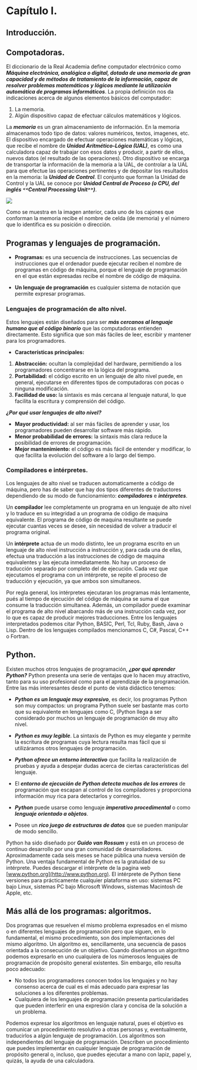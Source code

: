 # Capítulo I.
## Introducción.

## Compotadoras.

El diccionario de la Real Academia define computador electrónico como ***Máquina electrónica, analógica o digital, dotada de una memoria de gran capacidad y de métodos de tratamiento de la información, capaz de resolver problemas matemáticos y lógicos mediante la utilización automática de programas informáticos***. La propia definición nos da indicaciones acerca de algunos elementos básicos del computador:

1. La memoria.
2. Algún dispositivo capaz de efectuar cálculos matemáticos y lógicos.

La ***memoria*** es un gran almacenamiento de información. En la memoria almacenamos todo tipo de datos: valores numéricos, textos, imagenes, etc. El dispositivo encargado de efectuar operaciones matemáticas y lógicas, que recibe el nombre de ***Unidad Aritmético-Lógica (UAL)***, es como una calculadora capaz de trabajar con esos datos y producir, a partir de ellos, nuevos datos (el resultado de las operaciones). Otro dispositivo se encarga de transportar la información de la memoria a la UAL, de controlar a la UAL para que efectue las operaciones pertinentes y de depositar los resultados en la memoria: la ***Unidad de Control***. El conjunto que forman la Unidad de Control y la UAL se conoce por ***Unidad Central de Proceso (o CPU, del inglés ˂˂Central Processing Unit˃˃)***.

![](https://github.com/jm-quintas/IntroduccionProgramacionPython/blob/da768d836be47523ff964e2c47899129e90538e6/Chapter_1-3/Memoria_CPU.png)

Como se muestra en la imagen anterior, cada uno de los cajones que conforman la memoria recibe el nombre de celda (de memoria) y el número que lo identifica es su posición o dirección.

## Programas y lenguajes de programación.

- **Programas:** es una secuencia de instrucciones. Las secuencias de instrucciones que el ordenador puede ejecutar reciben el nombre de programas en código de máquina, porque el lenguaje de programación en el que están expresadas recibe el nombre de código de máquina.

- **Un lenguaje de programación** es cualquier sistema de notación que permite expresar programas.

### Lenguajes de programación de alto nivel.

Estos lenguajes están diseñados para ser ***más cercanos al lenguaje humano que al código binario*** que las computadoras entienden directamente. Esto significa que son más fáciles de leer, escribir y mantener para los programadores.

- **Características principales:**

1. **Abstracción:** ocultan la complejidad del hardware, permitiendo a los programadores concentrarse en la lógica del programa.
2. **Portabilidad:** el código escrito en un lenguaje de alto nivel puede, en general, ejecutarse en diferentes tipos de computadoras con pocas o ninguna modificación.
3. **Facilidad de uso:** la sintaxis es más cercana al lenguaje natural, lo que facilita la escritura y comprensión del código.

***¿Por qué usar lenguajes de alto nivel?***

- **Mayor productividad:** al ser más fáciles de aprender y usar, los programadores pueden desarrollar software más rápido.
- **Menor probabilidad de errores:** la sintaxis más clara reduce la posibilidad de errores de programación.
- **Mejor mantenimiento:** el código es más fácil de entender y modificar, lo que facilita la evolución del software a lo largo del tiempo.

### Compiladores e intérpretes.

Los lenguajes de alto nivel se traducen automaticamente a código de máquina, pero has de saber que hay dos tipos diferentes de traductores dependiendo de su modo de funcionamiento: ***compiladores*** e ***intérpretes***.  

Un **compilador** lee completamente un programa en un lenguaje de alto nivel y lo traduce en su integridad a un programa de código de maquina equivalente. El programa de código de maquina resultante se puede ejecutar cuantas veces se desee, sin necesidad de volver a traducir el programa original.  

Un **intérprete** actua de un modo distinto, lee un programa escrito en un lenguaje de alto nivel instrucción a instrucción y, para cada una de ellas, efectua una traducción a las instrucciones de código de maquina equivalentes y las ejecuta inmediatamente. No hay un proceso de traducción separado por completo del de ejecución. Cada vez que ejecutamos el programa con un intérprete, se repite el proceso de traducción y ejecución, ya que ambos son simultaneos.

Por regla general, los intérpretes ejecutaran los programas más lentamente, pués al tiempo de ejecución del código de máquina se suma el que consume la traducción
simultanea. Además, un compilador puede examinar el programa de alto nivel abarcando más de una instrucción cada vez, por lo que es capaz de producir mejores traducciones. Entre los lenguajes interpretados podemos citar Python, BASIC, Perl, Tcl, Ruby, Bash, Java o Lisp. Dentro de los lenguajes compilados mencionamos C, C#, Pascal, C++ o Fortran.

## Python.

Existen muchos otros lenguajes de programación, ***¿por qué aprender Python?*** Python presenta una serie de ventajas que lo hacen muy atractivo, tanto para su uso profesional como para el aprendizaje de la programación. Entre las más interesantes desde el punto de vista didáctico tenemos:  

- ***Python es un lenguaje muy expresivo***, es decir, los programas Python son muy compactos: un programa Python suele ser bastante mas corto que su equivalente en lenguajes como C, (Python llega a ser considerado por muchos un lenguaje de programación de muy alto nivel.
  
- ***Python es muy legible***. La sintaxis de Python es muy elegante y permite la escritura de programas cuya lectura resulta mas fácil que si utilizáramos otros lenguajes de programación.

- ***Python ofrece un entorno interactivo*** que facilita la realización de pruebas y ayuda a despejar dudas acerca de ciertas características del lenguaje.

- El ***entorno de ejecución de Python detecta muchos de los errores*** de programación que escapan al control de los compiladores y proporciona información muy rica
para detectarlos y corregirlos.

- ***Python*** puede usarse como lenguaje ***imperativo procedimental*** o como ***lenguaje orientado a objetos***.

- Posee un ***rico juego de estructuras de datos*** que se pueden manipular de modo sencillo.

Python ha sido diseñado por ***Guido van Rossum*** y está en un proceso de continuo desarrollo por una gran comunidad de desarrolladores. Aproximadamente cada seis meses
se hace pública una nueva versión de Python. Una ventaja fundamental de Python es la gratuidad de su intérprete. Puedes descargar el intérprete de la pagina web [www.python.org](http://www.python.org). El intérprete de Python tiene versiones para prácticamente cualquier plataforma en uso: sistemas PC bajo Linux, sistemas PC bajo Microsoft Windows, sistemas Macintosh de Apple, etc.

## Más allá de los programas: algoritmos.

Dos programas que resuelven el mismo problema expresados en el mismo o en diferentes lenguajes de programación pero que siguen, en lo fundamental, el mismo procedimiento, son dos implementaciones del mismo algoritmo. Un algoritmo es, sencillamente, una secuencia de pasos orientada a la consecución de un objetivo. Cuando diseñamos un algoritmo podemos expresarlo en uno cualquiera de los númerosos lenguajes de programación de propósito general existentes. Sin embargo, ello resulta poco adecuado:

- No todos los programadores conocen todos los lenguajes y no hay consenso acerca de cual es el más adecuado para expresar las soluciones a los diferentes problemas.
- Cualquiera de los lenguajes de programación presenta particularidades que pueden interferir en una expresión clara y concisa de la solución a un problema.

Podemos expresar los algoritmos en lenguaje natural, pues el objetivo es comunicar un procedimiento resolutivo a otras personas y, eventualmente, traducirlos a algún lenguaje de programación. Los algoritmos son independientes del lenguaje de programación. Describen un procedimiento que puedes implementar en cualquier lenguaje de programación de propósito general o, incluso, que puedes ejecutar a mano con lapiz, papel y, quizás, la ayuda de una calculadora.
